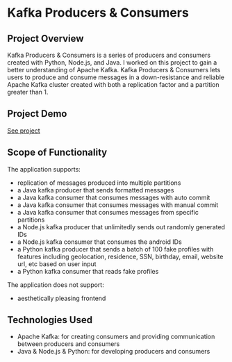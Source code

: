 # Kafka Producers & Consumers

## Project Overview

Kafka Producers & Consumers is a series of producers and consumers created with Python, Node.js, and Java. I worked on this project to gain a better understanding of Apache Kafka. Kafka Producers & Consumers lets users to produce and consume messages in a down-resistance and reliable Apache Kafka cluster created with both a replication factor and a partition greater than 1.

## Project Demo

[See project](https://www.youtube.com/watch?v=DKHE9M59lEk)


## Scope of Functionality

The application supports:
 - replication of messages produced into multiple partitions
 - a Java kafka producer that sends formatted messages
 - a Java kafka consumer that consumes messages with auto commit
 - a Java kafka consumer that consumes messages with manual commit
 - a Java kafka consumer that consumes messages from specific partitions
 - a Node.js kafka producer that unlimitedly sends out randomly generated IDs
 - a Node.js kafka consumer that consumes the android IDs
 - a Python kafka producer that sends a batch of 100 fake profiles with features including geolocation, residence, SSN, birthday, email, website url, etc based on user input
 - a Python kafka consumer that reads fake profiles

The application does not support:
 - aesthetically pleasing frontend

## Technologies Used
 
 - Apache Kafka: for creating consumers and providing communication between producers and consumers
 - Java & Node.js & Python: for developing producers and consumers
